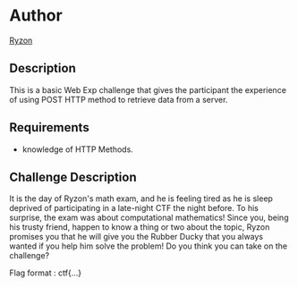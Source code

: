 # Author

[Ryzon](https://github.com/ImRyzon)

## Description

This is a basic Web Exp challenge that gives the participant the experience of using POST HTTP method to retrieve data from a server.

## Requirements

- knowledge of HTTP Methods.

## Challenge Description

It is the day of Ryzon's math exam, and he is feeling tired as he is sleep deprived of participating in a late-night CTF the night before. To his surprise, the exam was about computational mathematics! Since you, being his trusty friend, happen to know a thing or two about the topic, Ryzon promises you that he will give you the Rubber Ducky that you always wanted if you help him solve the problem! Do you think you can take on the challenge?

Flag format : ctf{...}